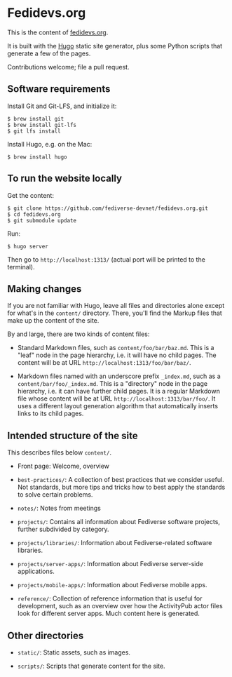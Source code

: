 # Fedidevs.org

This is the content of [fedidevs.org](https://fedidevs.org/).

It is built with the [Hugo](https://gohugo.io/) static site generator, plus some Python scripts that generate a few of the pages.

Contributions welcome; file a pull request.

## Software requirements

Install Git and Git-LFS, and initialize it:

```shell
$ brew install git
$ brew install git-lfs
$ git lfs install
```

Install Hugo, e.g. on the Mac:

```shell
$ brew install hugo
```

## To run the website locally

Get the content:

```shell
$ git clone https://github.com/fediverse-devnet/fedidevs.org.git
$ cd fedidevs.org
$ git submodule update
```

Run:

```shell
$ hugo server
```

Then go to `http://localhost:1313/` (actual port will be printed to the terminal).

## Making changes

If you are not familiar with Hugo, leave all files and directories alone except for what's in the `content/` directory. There, you'll find the Markup files that make up the content of the site.

By and large, there are two kinds of content files:

* Standard Markdown files, such as `content/foo/bar/baz.md`. This is a "leaf" node in the page hierarchy, i.e. it will have no child pages. The content will be at URL `http://localhost:1313/foo/bar/baz/`.

* Markdown files named with an underscore prefix `_index.md`, such as a `content/bar/foo/_index.md`. This is a "directory" node in the page hierarchy, i.e. it can have further child pages. It is a regular Markdown file whose content will be at URL `http://localhost:1313/bar/foo/`. It uses a different layout generation algorithm that automatically inserts links to its child pages.

## Intended structure of the site

This describes files below `content/`.

* Front page: Welcome, overview

* `best-practices/`: A collection of best practices that we consider useful. Not standards, but more tips and tricks how to best apply the standards to solve certain problems.

* `notes/`: Notes from meetings

* `projects/`: Contains all information about Fediverse software projects, further subdivided by category.

* `projects/libraries/`: Information about Fediverse-related software libraries.

* `projects/server-apps/`: Information about Fediverse server-side applications.

* `projects/mobile-apps/`: Information about Fediverse mobile apps.

* `reference/`: Collection of reference information that is useful for development, such as an overview over how the ActivityPub actor files look for different server apps. Much content here is generated.

## Other directories

* `static/`: Static assets, such as images.

* `scripts/`: Scripts that generate content for the site.
